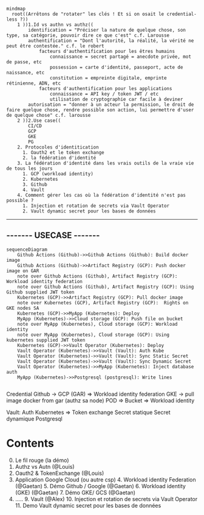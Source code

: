 ```mermaid
mindmap
  root((Arrêtons de "rotater" les clés ! Et si on osait le credential-less ?))
    1 ))1.Id vs authn vs authz((
        identification = "Préciser la nature de quelque chose, son type, sa catégorie, pouvoir dire ce que c'est" c.f. Larousse
        authentification = "Dont l'autorité, la réalité, la vérité ne peut être contestée." c.f. le robert
            facteurs d'authentification pour les êtres humains
                connaissance = secret partagé = anecdote privée, mot de passe, etc
                possession = carte d'identité, passeport, acte de naissance, etc
                constitution = empreinte digitale, emprinte rétinienne, ADN, etc
            facteurs d'authentification pour les applications
                connaissance = API key / token JWT / etc 
                utilisation de cryptographie car facile à deviner
        autorisation = "donner à un acteur la permission, le droit de faire quelque chose, rendre possible son action, lui permettre d'user de quelque chose" c.f. larousse
    2 ))2.Use case((
        CI/CD
        GCP
        GKE
        PG
    2. Protocoles d'identitication
      1. Oauth2 et le token exchange
      2. la fédération d'identité
    3. La fédération d'identité dans les vrais outils de la vraie vie de tous les jours
      1. GCP (workload identity)
      2. Kubernetes
      3. Github
      4. Vault
    4. Comment gérer les cas où la fédération d'identité n'est pas possible ?
      1. Injection et rotation de secrets via Vault Operator
      2. Vault dynamic secret pour les bases de données
```

-----------------------
------- USECASE -------
-----------------------


```mermaid
sequenceDiagram
    Github Actions (Github)->>Github Actions (Github): Build docker image
    Github Actions (Github)->>Artifact Registry (GCP): Push docker image on GAR
    note over Github Actions (Github), Artifact Registry (GCP): Workload identity federation
    note over Github Actions (Github), Artifact Registry (GCP): Using Github supplied JWT token
    Kubernetes (GCP)->>Artifact Registry (GCP): Pull docker image
    note over Kubernetes (GCP), Artifact Registry (GCP):  Rights on GKE nodes SA
    Kubernetes (GCP)->>MyApp (Kubernetes): Deploy
    MyApp (Kubernetes)->>Cloud storage (GCP): Push file on bucket
    note over MyApp (Kubernetes), Cloud storage (GCP): Workload identity
    note over MyApp (Kubernetes), Cloud storage (GCP): Using kubernetes supplied JWT token
    Kubernetes (GCP)->>Vault Operator (Kubernetes): Deploy
    Vault Operator (Kubernetes)->>Vault (Vault): Auth Kube
    Vault Operator (Kubernetes)->>Vault (Vault): Sync Static Secret
    Vault Operator (Kubernetes)->>Vault (Vault): Sync Dynamic Secret
    Vault Operator (Kubernetes)->>MyApp (Kubernetes): Inject database auth
    MyApp (Kubernetes)->>Postgresql (postgresql): Write lines
    
```

Credential Github -> GCP (GAR) => Workload identity federation
GKE -> pull image docker from gar (authz sa node)
POD => Bucket => Workload identity

Vault:
Auth Kubernetes => Token exchange
Secret statique
Secret dynamique Postgresql


# Contents

0. Le fil rouge (la démo)
1. Authz vs Autn  (@Louis)
2. Oauth2 & TokenExchange (@Louis)
3. Application Google Cloud (ou autre csp)
   4. Workload identity Federation  (@Gaetan)
      5. Démo Github / Google (@Gaetan)
   6.  Workload identity (GKE) (@Gaetan)
      7. Démo GKE/ GCS (@Gaetan)
8. .....
   9. Vault (@Alex)
      10. Injection et rotation de secrets via Vault Operator
      11. Demo Vault dynamic secret pour les bases de données
